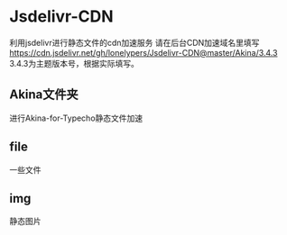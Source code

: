 # Jsdelivr-CDN
利用jsdelivr进行静态文件的cdn加速服务
请在后台CDN加速域名里填写    
https://cdn.jsdelivr.net/gh/lonelypers/Jsdelivr-CDN@master/Akina/3.4.3    
3.4.3为主题版本号，根据实际填写。    
## Akina文件夹
进行Akina-for-Typecho静态文件加速    
## file 
一些文件    
## img
静态图片    
